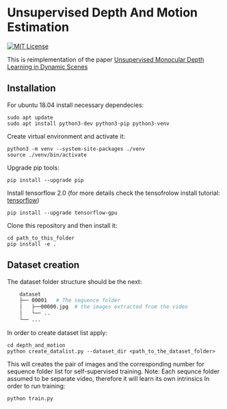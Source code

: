 #  Unsupervised Depth And Motion Estimation

[![MIT License](https://img.shields.io/badge/License-MIT-green.svg)](https://github.com/Dtananaev/unsupervised_depth_and_motion/blob/master/LICENSE.md) 

This is reimplementation of the paper [Unsupervised Monocular Depth Learning in Dynamic Scenes](https://arxiv.org/abs/2010.16404)

## Installation
For ubuntu 18.04 install necessary dependecies:
```
sudo apt update
sudo apt install python3-dev python3-pip python3-venv
```
Create virtual environment and activate it:
```
python3 -m venv --system-site-packages ./venv
source ./venv/bin/activate
```
Upgrade pip tools:
```
pip install --upgrade pip
```
Install tensorflow 2.0  (for more details check the tensofrolow install tutorial: [tensorflow](https://www.tensorflow.org/install/pip))
```
pip install --upgrade tensorflow-gpu
```
Clone this repository and then install it:
```
cd path_to_this_folder
pip install -e .
```

## Dataset creation

The dataset folder structure should be the next:
``` bash
    dataset
    ├── 00001   # The sequence folder
    │   ├──00000.jpg  # the images extracted from the video
    │   └── ..  
    └── ...
```
In order to create dataset list apply:
```
cd depth_and_motion
python create_datalist.py --dataset_dir <path_to_the_dataset_folder>
```
This will creates the pair of images and the corresponding number for sequence folder list for self-supervised training.
Note: Each sequnce folder assumed to be separate video, therefore it will learn its own intrinsics
In order to run training:
```
python train.py
```

